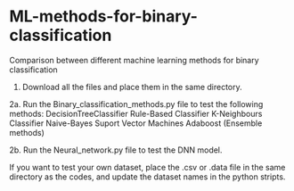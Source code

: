 # ML-methods-for-binary-classification
Comparison between different machine learning methods for binary classification 
1. Download all the files and place them in the same directory. 

2a. Run the Binary_classification_methods.py file to test the following methods:
    DecisionTreeClassifier
    Rule-Based Classifier
    K-Neighbours Classifier
    Naive-Bayes
    Suport Vector Machines
    Adaboost (Ensemble methods)
    
2b. Run the Neural_network.py file to test the DNN model.

If you want to test your own dataset, place the .csv or .data file in the same directory as the codes, and update the dataset names in the python stripts.
